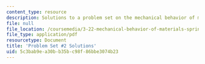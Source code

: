 ```yaml
---
content_type: resource
description: Solutions to a problem set on the mechanical behavior of materials.
file: null
file_location: /coursemedia/3-22-mechanical-behavior-of-materials-spring-2008/5c3bab9ea30bb35bc98f86bbe3074b23_sol2.pdf
file_type: application/pdf
resourcetype: Document
title: 'Problem Set #2 Solutions'
uid: 5c3bab9e-a30b-b35b-c98f-86bbe3074b23
---
```

